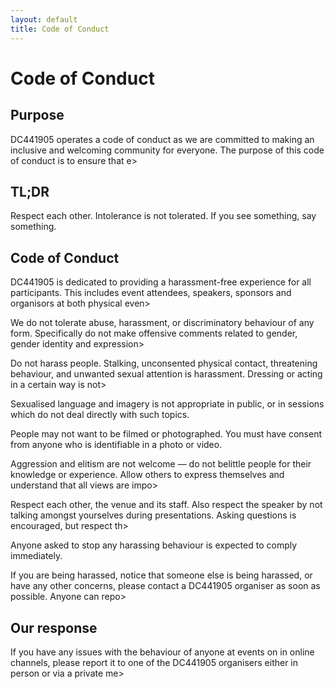 ```yaml
---
layout: default
title: Code of Conduct
---
```

# Code of Conduct 

## Purpose

DC441905 operates a code of conduct as we are committed to making an inclusive and welcoming community for everyone. The purpose of this code of conduct is to ensure that e>

## TL;DR

Respect each other. Intolerance is not tolerated. If you see something, say something.

## Code of Conduct

DC441905 is dedicated to providing a harassment-free experience for all participants. This includes event attendees, speakers, sponsors and organisors at both physical even>

We do not tolerate abuse, harassment, or discriminatory behaviour of any form. Specifically do not make offensive comments related to gender, gender identity and expression>

Do not harass people. Stalking, unconsented physical contact, threatening behaviour, and unwanted sexual attention is harassment. Dressing or acting in a certain way is not>

Sexualised language and imagery is not appropriate in public, or in sessions which do not deal directly with such topics.

People may not want to be filmed or photographed. You must have consent from anyone who is identifiable in a photo or video.

Aggression and elitism are not welcome — do not belittle people for their knowledge or experience. Allow others to express themselves and understand that all views are impo>

Respect each other, the venue and its staff. Also respect the speaker by not talking amongst yourselves during presentations. Asking questions is encouraged, but respect th>

Anyone asked to stop any harassing behaviour is expected to comply immediately.

If you are being harassed, notice that someone else is being harassed, or have any other concerns, please contact a DC441905 organiser as soon as possible.  Anyone can repo>

## Our response

If you have any issues with the behaviour of anyone at events on in online channels, please report it to one of the DC441905 organisers either in person or via a private me>
